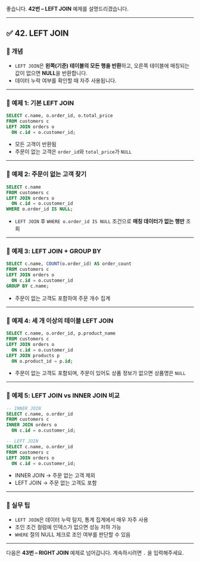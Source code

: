 좋습니다.
**42번 – LEFT JOIN** 예제를 설명드리겠습니다.

---

## ✅ 42. LEFT JOIN

### 📌 개념

* `LEFT JOIN`은 **왼쪽(기준) 테이블의 모든 행을 반환**하고,
  오른쪽 테이블에 매칭되는 값이 없으면 **NULL**을 반환합니다.
* 데이터 누락 여부를 확인할 때 자주 사용됩니다.

---

### 📄 예제 1: 기본 LEFT JOIN

```sql
SELECT c.name, o.order_id, o.total_price
FROM customers c
LEFT JOIN orders o
  ON c.id = o.customer_id;
```

* 모든 고객이 반환됨
* 주문이 없는 고객은 `order_id`와 `total_price`가 `NULL`

---

### 📄 예제 2: 주문이 없는 고객 찾기

```sql
SELECT c.name
FROM customers c
LEFT JOIN orders o
  ON c.id = o.customer_id
WHERE o.order_id IS NULL;
```

* `LEFT JOIN` 후 `WHERE o.order_id IS NULL` 조건으로 **매칭 데이터가 없는 행만** 조회

---

### 📄 예제 3: LEFT JOIN + GROUP BY

```sql
SELECT c.name, COUNT(o.order_id) AS order_count
FROM customers c
LEFT JOIN orders o
  ON c.id = o.customer_id
GROUP BY c.name;
```

* 주문이 없는 고객도 포함하여 주문 개수 집계

---

### 📄 예제 4: 세 개 이상의 테이블 LEFT JOIN

```sql
SELECT c.name, o.order_id, p.product_name
FROM customers c
LEFT JOIN orders o
  ON c.id = o.customer_id
LEFT JOIN products p
  ON o.product_id = p.id;
```

* 주문이 없는 고객도 포함되며, 주문이 있어도 상품 정보가 없으면 상품명은 `NULL`

---

### 📄 예제 5: LEFT JOIN vs INNER JOIN 비교

```sql
-- INNER JOIN
SELECT c.name, o.order_id
FROM customers c
INNER JOIN orders o
  ON c.id = o.customer_id;

-- LEFT JOIN
SELECT c.name, o.order_id
FROM customers c
LEFT JOIN orders o
  ON c.id = o.customer_id;
```

* INNER JOIN → 주문 없는 고객 제외
* LEFT JOIN → 주문 없는 고객도 포함

---

### 🧠 실무 팁

* `LEFT JOIN`은 데이터 누락 탐지, 통계 집계에서 매우 자주 사용
* 조인 조건 컬럼에 인덱스가 없으면 성능 저하 가능
* `WHERE` 절의 NULL 체크로 조인 여부를 판단할 수 있음

---

다음은 **43번 – RIGHT JOIN** 예제로 넘어갑니다.
계속하시려면 `.` 을 입력해주세요.
